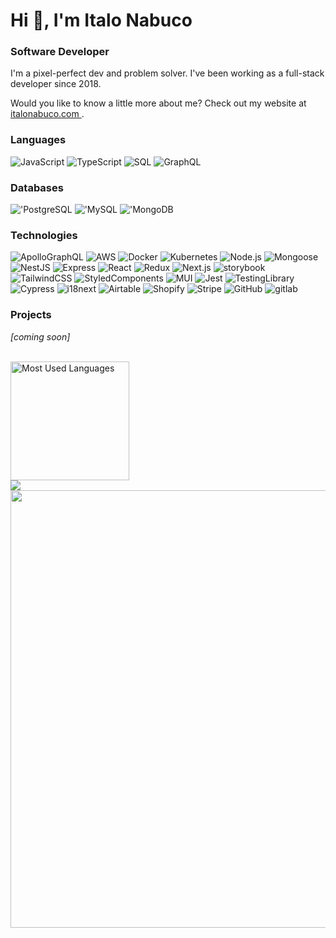 <h1>Hi 👋, I'm Italo Nabuco</h1>
<h3>Software Developer</h3>
<p>
  I&apos;m a pixel-perfect dev and problem solver. I&apos;ve been working as a full-stack developer since 2018.
</p>
<p>
  Would you like to know a little more about me? Check out my website at 
  <a
    href="https://italonabuco.com"
    target="_blank"
    rel="noreferrer"
  >
    italonabuco.com
  </a>.
</p>

### Languages

![JavaScript](https://img.shields.io/badge/-JavaScript-000?&logo=JavaScript&color=1f2937)
![TypeScript](https://img.shields.io/badge/-TypeScript-000?&logo=TypeScript&color=1f2937)
![SQL](https://img.shields.io/badge/-SQL-000?&logo=MySQL&color=1f2937)
![GraphQL](https://img.shields.io/badge/-GraphQL-000?&logo=GraphQL&color=1f2937)

### Databases

!['PostgreSQL](https://img.shields.io/badge/-PostgreSQL-000?&logo=postgresql&color=1f2937)
!['MySQL](https://img.shields.io/badge/-MySQL-000?&logo=mysql&color=1f2937)
!['MongoDB](https://img.shields.io/badge/-MongoDB-000?&logo=mongodb&color=1f2937)

### Technologies

![ApolloGraphQL](https://img.shields.io/badge/-ApolloGraphQL-000?&logo=apollographql&color=1f2937)
![AWS](https://img.shields.io/badge/-AWS-000?&logo=Amazon-AWS&color=1f2937)
![Docker](https://img.shields.io/badge/-Docker-000?&logo=Docker&color=1f2937)
![Kubernetes](https://img.shields.io/badge/-Kubernetes-000?&logo=Kubernetes&color=1f2937)
![Node.js](https://img.shields.io/badge/-Node.js-000?&logo=node.js&color=1f2937)
![Mongoose](https://img.shields.io/badge/-Mongoose-000?&logo=mongoose&color=1f2937)
![NestJS](https://img.shields.io/badge/-NestJS-000?&logo=NestJS&color=1f2937)
![Express](https://img.shields.io/badge/-Express-000?&logo=express&color=1f2937)
![React](https://img.shields.io/badge/-React-000?&logo=React&color=1f2937)
![Redux](https://img.shields.io/badge/-Redux-000?&logo=redux&color=1f2937)
![Next.js](https://img.shields.io/badge/-Next.js-000?&logo=Next.js&color=1f2937)
![storybook](https://img.shields.io/badge/-Storybook-000?&logo=storybook&color=1f2937)
![TailwindCSS](https://img.shields.io/badge/-TailwindCSS-000?&logo=tailwindcss&color=1f2937)
![StyledComponents](https://img.shields.io/badge/-StyledComponents-000?&logo=styledcomponents&color=1f2937)
![MUI](https://img.shields.io/badge/-MUI-000?&logo=mui&color=1f2937)
![Jest](https://img.shields.io/badge/-Jest-000?&logo=Jest&color=1f2937)
![TestingLibrary](https://img.shields.io/badge/-TestingLibrary-000?&logo=testinglibrary&color=1f2937)
![Cypress](https://img.shields.io/badge/-Cypress-000?&logo=cypress&color=1f2937)
![i18next](https://img.shields.io/badge/-i18next-000?&logo=i18next&color=1f2937)
![Airtable](https://img.shields.io/badge/-Airtable-000?&logo=airtable&color=1f2937)
![Shopify](https://img.shields.io/badge/-Shopify-000?&logo=shopify&color=1f2937)
![Stripe](https://img.shields.io/badge/-Stripe-000?&logo=stripe&color=1f2937)
![GitHub](https://img.shields.io/badge/-GitHub-000?&logo=github&color=1f2937)
![gitlab](https://img.shields.io/badge/-GitLab-000?&logo=gitlab&color=1f2937)

### Projects

<span><em>[coming soon]</em></span>

<div>
  <br>
  <a href="#">
    <img height="190rem" alt="Most Used Languages" src="https://github-readme-stats.vercel.app/api/top-langs/?username=italonabuco&langs_count=8&count_private=false&layout=compact&theme=react&bg_color=0d1117&hide_border=true"/>
  </a>
  <br>
  <a>
    <img  src="https://github-profile-summary-cards.vercel.app/api/cards/profile-details?username=italonabuco&theme=react&show_icons=true" />
  </a>
  <img src="https://github-readme-streak-stats.herokuapp.com?user=italonabuco&theme=react" width="700">
</div> 

<!--
**italonabuco/ItaloNabuco** is a ✨ _special_ ✨ repository because its `README.md` (this file) appears on your GitHub profile.

Here are some ideas to get you started:

- 🔭 I’m currently working on ...
- 🌱 I’m currently learning ...
- 👯 I’m looking to collaborate on ...
- 🤔 I’m looking for help with ...
- 💬 Ask me about ...
- 📫 How to reach me: ...
- 😄 Pronouns: ...
- ⚡ Fun fact: ...
-->
